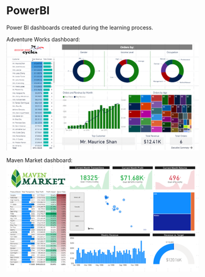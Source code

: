 # PowerBI
Power BI dashboards created during the learning process.

Adventure Works dashboard:
![Image](https://github.com/barlette/PowerBI/blob/master/AW.png?raw=true)

Maven Market dashboard:
![Image](https://github.com/barlette/PowerBI/blob/master/MM.png?raw=true)

